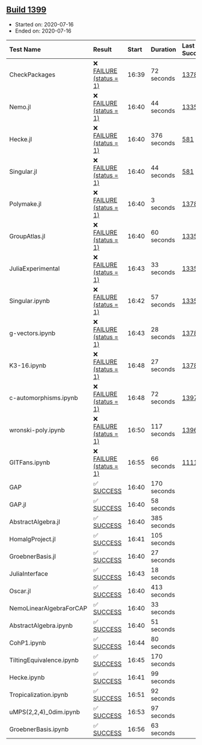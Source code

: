 ## [Build 1399](https://oscarci.mathematik.uni-kl.de/job/oscar-julia-1.4/1399/)

* Started on: 2020-07-16
* Ended on: 2020-07-16

| Test Name    | Result | Start | Duration | Last Success | First Failure |
|:-------------|:-------|:------|:---------|:-------------|:--------------|
| CheckPackages | ❌ [FAILURE (status = 1)](https://oscarci.mathematik.uni-kl.de/job/oscar-julia-1.4/1399/artifact/logs/build-1399/CheckPackages.log) | 16:39 | 72 seconds | [1378](https://oscarci.mathematik.uni-kl.de/job/oscar-julia-1.4/1378/) | [1379](https://oscarci.mathematik.uni-kl.de/job/oscar-julia-1.4/1379/) |
| Nemo.jl | ❌ [FAILURE (status = 1)](https://oscarci.mathematik.uni-kl.de/job/oscar-julia-1.4/1399/artifact/logs/build-1399/Nemo.jl.log) | 16:40 | 44 seconds | [1335](https://oscarci.mathematik.uni-kl.de/job/oscar-julia-1.4/1335/) | [1336](https://oscarci.mathematik.uni-kl.de/job/oscar-julia-1.4/1336/) |
| Hecke.jl | ❌ [FAILURE (status = 1)](https://oscarci.mathematik.uni-kl.de/job/oscar-julia-1.4/1399/artifact/logs/build-1399/Hecke.jl.log) | 16:40 | 376 seconds | [581](https://oscarci.mathematik.uni-kl.de/job/oscar-julia-1.4/581/) | [582](https://oscarci.mathematik.uni-kl.de/job/oscar-julia-1.4/582/) |
| Singular.jl | ❌ [FAILURE (status = 1)](https://oscarci.mathematik.uni-kl.de/job/oscar-julia-1.4/1399/artifact/logs/build-1399/Singular.jl.log) | 16:40 | 44 seconds | [581](https://oscarci.mathematik.uni-kl.de/job/oscar-julia-1.4/581/) | [582](https://oscarci.mathematik.uni-kl.de/job/oscar-julia-1.4/582/) |
| Polymake.jl | ❌ [FAILURE (status = 1)](https://oscarci.mathematik.uni-kl.de/job/oscar-julia-1.4/1399/artifact/logs/build-1399/Polymake.jl.log) | 16:40 | 3 seconds | [1378](https://oscarci.mathematik.uni-kl.de/job/oscar-julia-1.4/1378/) | [1379](https://oscarci.mathematik.uni-kl.de/job/oscar-julia-1.4/1379/) |
| GroupAtlas.jl | ❌ [FAILURE (status = 1)](https://oscarci.mathematik.uni-kl.de/job/oscar-julia-1.4/1399/artifact/logs/build-1399/GroupAtlas.jl.log) | 16:40 | 60 seconds | [1335](https://oscarci.mathematik.uni-kl.de/job/oscar-julia-1.4/1335/) | [1336](https://oscarci.mathematik.uni-kl.de/job/oscar-julia-1.4/1336/) |
| JuliaExperimental | ❌ [FAILURE (status = 1)](https://oscarci.mathematik.uni-kl.de/job/oscar-julia-1.4/1399/artifact/logs/build-1399/JuliaExperimental.log) | 16:43 | 33 seconds | [1335](https://oscarci.mathematik.uni-kl.de/job/oscar-julia-1.4/1335/) | [1336](https://oscarci.mathematik.uni-kl.de/job/oscar-julia-1.4/1336/) |
| Singular.ipynb | ❌ [FAILURE (status = 1)](https://oscarci.mathematik.uni-kl.de/job/oscar-julia-1.4/1399/artifact/logs/build-1399/Singular.ipynb.log) | 16:42 | 57 seconds | [1335](https://oscarci.mathematik.uni-kl.de/job/oscar-julia-1.4/1335/) | [1336](https://oscarci.mathematik.uni-kl.de/job/oscar-julia-1.4/1336/) |
| g-vectors.ipynb | ❌ [FAILURE (status = 1)](https://oscarci.mathematik.uni-kl.de/job/oscar-julia-1.4/1399/artifact/logs/build-1399/g-vectors.ipynb.log) | 16:43 | 28 seconds | [1378](https://oscarci.mathematik.uni-kl.de/job/oscar-julia-1.4/1378/) | [1379](https://oscarci.mathematik.uni-kl.de/job/oscar-julia-1.4/1379/) |
| K3-16.ipynb | ❌ [FAILURE (status = 1)](https://oscarci.mathematik.uni-kl.de/job/oscar-julia-1.4/1399/artifact/logs/build-1399/K3-16.ipynb.log) | 16:48 | 27 seconds | [1378](https://oscarci.mathematik.uni-kl.de/job/oscar-julia-1.4/1378/) | [1379](https://oscarci.mathematik.uni-kl.de/job/oscar-julia-1.4/1379/) |
| c-automorphisms.ipynb | ❌ [FAILURE (status = 1)](https://oscarci.mathematik.uni-kl.de/job/oscar-julia-1.4/1399/artifact/logs/build-1399/c-automorphisms.ipynb.log) | 16:48 | 72 seconds | [1397](https://oscarci.mathematik.uni-kl.de/job/oscar-julia-1.4/1397/) | [1398](https://oscarci.mathematik.uni-kl.de/job/oscar-julia-1.4/1398/) |
| wronski-poly.ipynb | ❌ [FAILURE (status = 1)](https://oscarci.mathematik.uni-kl.de/job/oscar-julia-1.4/1399/artifact/logs/build-1399/wronski-poly.ipynb.log) | 16:50 | 117 seconds | [1396](https://oscarci.mathematik.uni-kl.de/job/oscar-julia-1.4/1396/) | [1397](https://oscarci.mathematik.uni-kl.de/job/oscar-julia-1.4/1397/) |
| GITFans.ipynb | ❌ [FAILURE (status = 1)](https://oscarci.mathematik.uni-kl.de/job/oscar-julia-1.4/1399/artifact/logs/build-1399/GITFans.ipynb.log) | 16:55 | 66 seconds | [1111](https://oscarci.mathematik.uni-kl.de/job/oscar-julia-1.4/1111/) | [1112](https://oscarci.mathematik.uni-kl.de/job/oscar-julia-1.4/1112/) |
| GAP | ✅ [SUCCESS](https://oscarci.mathematik.uni-kl.de/job/oscar-julia-1.4/1399/artifact/logs/build-1399/GAP.log) | 16:40 | 170 seconds |  |  |
| GAP.jl | ✅ [SUCCESS](https://oscarci.mathematik.uni-kl.de/job/oscar-julia-1.4/1399/artifact/logs/build-1399/GAP.jl.log) | 16:40 | 58 seconds |  |  |
| AbstractAlgebra.jl | ✅ [SUCCESS](https://oscarci.mathematik.uni-kl.de/job/oscar-julia-1.4/1399/artifact/logs/build-1399/AbstractAlgebra.jl.log) | 16:40 | 385 seconds |  |  |
| HomalgProject.jl | ✅ [SUCCESS](https://oscarci.mathematik.uni-kl.de/job/oscar-julia-1.4/1399/artifact/logs/build-1399/HomalgProject.jl.log) | 16:41 | 105 seconds |  |  |
| GroebnerBasis.jl | ✅ [SUCCESS](https://oscarci.mathematik.uni-kl.de/job/oscar-julia-1.4/1399/artifact/logs/build-1399/GroebnerBasis.jl.log) | 16:40 | 27 seconds |  |  |
| JuliaInterface | ✅ [SUCCESS](https://oscarci.mathematik.uni-kl.de/job/oscar-julia-1.4/1399/artifact/logs/build-1399/JuliaInterface.log) | 16:43 | 18 seconds |  |  |
| Oscar.jl | ✅ [SUCCESS](https://oscarci.mathematik.uni-kl.de/job/oscar-julia-1.4/1399/artifact/logs/build-1399/Oscar.jl.log) | 16:40 | 413 seconds |  |  |
| NemoLinearAlgebraForCAP | ✅ [SUCCESS](https://oscarci.mathematik.uni-kl.de/job/oscar-julia-1.4/1399/artifact/logs/build-1399/NemoLinearAlgebraForCAP.log) | 16:40 | 33 seconds |  |  |
| AbstractAlgebra.ipynb | ✅ [SUCCESS](https://oscarci.mathematik.uni-kl.de/job/oscar-julia-1.4/1399/artifact/logs/build-1399/AbstractAlgebra.ipynb.log) | 16:40 | 51 seconds |  |  |
| CohP1.ipynb | ✅ [SUCCESS](https://oscarci.mathematik.uni-kl.de/job/oscar-julia-1.4/1399/artifact/logs/build-1399/CohP1.ipynb.log) | 16:44 | 80 seconds |  |  |
| TiltingEquivalence.ipynb | ✅ [SUCCESS](https://oscarci.mathematik.uni-kl.de/job/oscar-julia-1.4/1399/artifact/logs/build-1399/TiltingEquivalence.ipynb.log) | 16:45 | 170 seconds |  |  |
| Hecke.ipynb | ✅ [SUCCESS](https://oscarci.mathematik.uni-kl.de/job/oscar-julia-1.4/1399/artifact/logs/build-1399/Hecke.ipynb.log) | 16:41 | 99 seconds |  |  |
| Tropicalization.ipynb | ✅ [SUCCESS](https://oscarci.mathematik.uni-kl.de/job/oscar-julia-1.4/1399/artifact/logs/build-1399/Tropicalization.ipynb.log) | 16:51 | 92 seconds |  |  |
| uMPS(2,2,4)_0dim.ipynb | ✅ [SUCCESS](https://oscarci.mathematik.uni-kl.de/job/oscar-julia-1.4/1399/artifact/logs/build-1399/uMPS-2-2-4-_0dim.ipynb.log) | 16:53 | 97 seconds |  |  |
| GroebnerBasis.ipynb | ✅ [SUCCESS](https://oscarci.mathematik.uni-kl.de/job/oscar-julia-1.4/1399/artifact/logs/build-1399/GroebnerBasis.ipynb.log) | 16:56 | 63 seconds |  |  |
